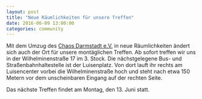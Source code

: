 ```yaml
---
layout: post
title: "Neue Räumlichkeiten für unsere Treffen"
date: 2016-06-09 13:00:00
categories: community
---
```


Mit dem Umzug des [Chaos Darmstadt e.V.](https://www.chaos-darmstadt.de) in neue Räumlichkeiten ändert sich auch der Ort für unsere montäglichen Treffen. Ab sofort treffen wir uns in der Wilhelminenstraße 17 im 3. Stock. Die nächstgelegene Bus- und Straßenbahnhaltestelle ist der Luisenplatz. Von dort lauft ihr rechts am Luisencenter vorbei die Wilhelminenstraße hoch und steht nach etwa 150 Metern vor dem unscheinbaren Eingang auf der rechten Seite.

Das nächste Treffen findet am Montag, den 13. Juni statt.
